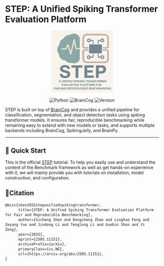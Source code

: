# STEP: A Unified Spiking Transformer Evaluation Platform

<p align="center">
  <img src="STEP.jpg" alt="STEP overview" style="width:40%; max-width:600px; min-width:200px;" />
</p>

<p align="center">
  <img src="https://img.shields.io/badge/python-3.8%20|%203.9%20|%203.10-blue" alt="Python"/>
  <img src="https://img.shields.io/badge/framework-BrainCog-blue" alt="BrainCog"/>
  <img src="https://img.shields.io/badge/version-1.1.0-green" alt="Version"/>
</p>

STEP is built on top of [BrainCog](https://github.com/BrainCog-X/Brain-Cog) and provides a unified pipeline for classification, segmentation, and object detection tasks using spiking transformer models. It ensures fair, reproducible benchmarking while remaining easy to extend with new models or tasks, and supports multiple backends including BrainCog, SpikingJelly, and BrainPy.

---

## 🚀 Quick Start
This is the official [STEP](https://github.com/Fancyssc/STEP) tutorial. To help you easily use and understand the content of the Benchmark framework as well as get hands-on experience with it, we will mainly provide you with tutorials on installation, model construction, and configuration.


## 📝Citation

```angular2html
@misc{shen2025stepunifiedspikingtransformer,
      title={STEP: A Unified Spiking Transformer Evaluation Platform for Fair and Reproducible Benchmarking}, 
      author={Sicheng Shen and Dongcheng Zhao and Linghao Feng and Zeyang Yue and Jindong Li and Tenglong Li and Guobin Shen and Yi Zeng},
      year={2025},
      eprint={2505.11151},
      archivePrefix={arXiv},
      primaryClass={cs.NE},
      url={https://arxiv.org/abs/2505.11151}, 
}
```